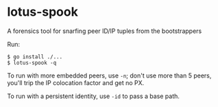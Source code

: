 # lotus-spook
A forensics tool for snarfing peer ID/IP tuples from the bootstrappers

Run:
```
$ go install ./...
$ lotus-spook -q
```

To run with more embedded peers, use `-n`; don't use more than 5 peers, you'll trip the IP colocation factor and get no PX.

To run with a persistent identity, use `-id` to pass a base path.
